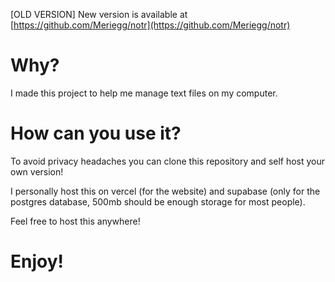 [OLD VERSION] New version is available at [https://github.com/Meriegg/notr](https://github.com/Meriegg/notr)

# Why?

I made this project to help me manage text files on my computer.

# How can you use it?

To avoid privacy headaches you can clone this repository and self host your own version!

I personally host this on vercel (for the website) and supabase (only for the postgres database, 500mb should be enough storage for most people).

Feel free to host this anywhere!

# Enjoy!
